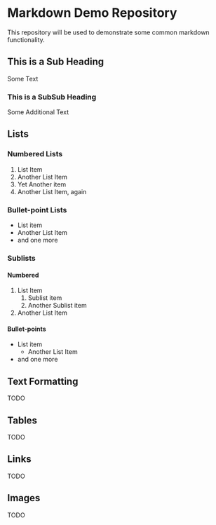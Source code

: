 # Markdown Demo Repository
This repository will be used to demonstrate some common markdown functionality.

## This is a Sub Heading
Some Text

### This is a SubSub Heading
Some Additional Text

## Lists

### Numbered Lists
1. List Item
1. Another List Item
1. Yet Another item
1. Another List Item, again

### Bullet-point Lists
* List item
* Another List Item
* and one more

### Sublists
#### Numbered
1. List Item
    1. Sublist item
    1. Another Sublist item
1. Another List Item

#### Bullet-points
* List item
    * Another List Item
* and one more

## Text Formatting
TODO

## Tables
TODO

## Links
TODO

## Images
TODO
